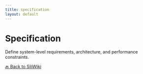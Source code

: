 ```yaml
---
title: specification
layout: default
---
```


# Specification
Define system-level requirements, architecture, and performance constraints.



[🔙 Back to SiliWiki](../index.md)
